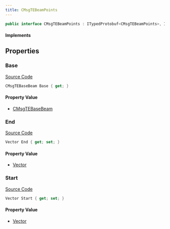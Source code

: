 ```yaml
---
title: CMsgTEBeamPoints
---
```


```csharp
public interface CMsgTEBeamPoints : ITypedProtobuf<CMsgTEBeamPoints>, INativeHandle, INetMessage<CMsgTEBeamPoints>, IDisposable
```

#### Implements

## Properties

### Base

[Source Code](https://github.com/swiftly-solution/swiftlys2/blob/beta/managed/src/SwiftlyS2.Generated/Protobufs/Interfaces/CMsgTEBeamPoints.cs#L18)

```csharp
CMsgTEBaseBeam Base { get; }
```

#### Property Value

- [CMsgTEBaseBeam](/docs/api/shared/protobufdefinitions/cmsgtebasebeam)

### End

[Source Code](https://github.com/swiftly-solution/swiftlys2/blob/beta/managed/src/SwiftlyS2.Generated/Protobufs/Interfaces/CMsgTEBeamPoints.cs#L24)

```csharp
Vector End { get; set; }
```

#### Property Value

- [Vector](/docs/api/shared/natives/vector)

### Start

[Source Code](https://github.com/swiftly-solution/swiftlys2/blob/beta/managed/src/SwiftlyS2.Generated/Protobufs/Interfaces/CMsgTEBeamPoints.cs#L21)

```csharp
Vector Start { get; set; }
```

#### Property Value

- [Vector](/docs/api/shared/natives/vector)

